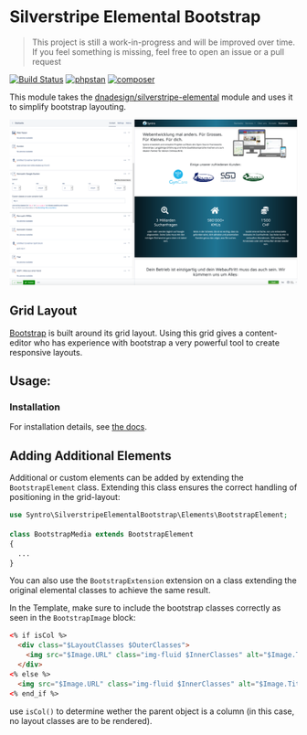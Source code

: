 # Silverstripe Elemental Bootstrap

> This project is still a work-in-progress and will be improved over time. If you feel something is missing, feel free to open an issue or a pull request

[![Build Status](https://travis-ci.org/syntro-opensource/silverstripe-elemental-bootstrap.svg?branch=develop)](https://travis-ci.org/syntro-opensource/silverstripe-elemental-bootstrap)
[![phpstan](https://img.shields.io/badge/PHPStan-enabled-success)](https://github.com/phpstan/phpstan)
[![composer](https://img.shields.io/packagist/dt/syntro/silverstripe-elemental-bootstrap?color=success&logo=composer)](https://packagist.org/packages/syntro/silverstripe-elemental-bootstrap)

This module takes the [dnadesign/silverstripe-elemental](https://github.com/dnadesign/silverstripe-elemental)
module and uses it to simplify bootstrap layouting.

![bootstrap](docs/img/admin.png)

## Grid Layout
[Bootstrap](https://www.getbootstrap.com) is built around its grid layout. Using
this grid gives a content-editor who has experience with bootstrap a very powerful
tool to create responsive layouts.



## Usage:
### Installation
For installation details, see [the docs](docs/en/installation.md).



## Adding Additional Elements
Additional or custom elements can be added by extending the `BootstrapElement`
class. Extending this class ensures the correct handling of positioning in
the grid-layout:
```php
use Syntro\SilverstripeElementalBootstrap\Elements\BootstrapElement;

class BootstrapMedia extends BootstrapElement
{
  ...
}
```
You can also use the `BootstrapExtension` extension on a class extending the
original elemental classes to achieve the same result.

In the Template, make sure to include the bootstrap classes correctly as seen
in the `BootstrapImage` block:
```html
<% if isCol %>
  <div class="$LayoutClasses $OuterClasses">
    <img src="$Image.URL" class="img-fluid $InnerClasses" alt="$Image.Title">
  </div>
<% else %>
  <img src="$Image.URL" class="img-fluid $InnerClasses" alt="$Image.Title">
<% end_if %>
```
use `isCol()` to determine wether the parent object is a column (in this case,
no layout classes are to be rendered).
